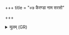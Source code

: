 +++
title = "०७ कैरण्डा नाम सरसो"

+++
<details><summary>मूलम् (GR)</summary>

कैरण्डा नाम सरसो  
वृकस्य वम्या अधि ।  
ततो यवो व्य् अरोहत्  
सो ऽभवद् विषदूषणः ॥
</details>